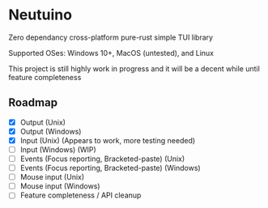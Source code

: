 # Neutuino
Zero dependancy cross-platform pure-rust simple TUI library

Supported OSes: Windows 10+, MacOS (untested), and Linux

This project is still highly work in progress and it will be a decent while until feature completeness

## Roadmap
- [x] Output (Unix)
- [x] Output (Windows)
- [x] Input (Unix) (Appears to work, more testing needed)
- [ ] Input (Windows) (WIP)
- [ ] Events (Focus reporting, Bracketed-paste) (Unix)
- [ ] Events (Focus reporting, Bracketed-paste) (Windows)
- [ ] Mouse input (Unix)
- [ ] Mouse input (Windows)
- [ ] Feature completeness / API cleanup
